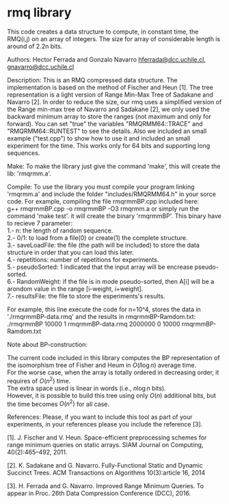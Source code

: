 rmq library
===========

This code creates a data structure to compute, in constant time, the RMQ(i,j) on an array 
of integers. The size for array of considerable length is around of 2.2n bits.

Authors: 
	Hector Ferrada and Gonzalo Navarro
	hferrada@dcc.uchile.cl, gnavarro@dcc.uchile.cl

Description:
	This is an RMQ compressed data structure. The implementation is based on the
	method of Fischer and Heun [1]. The tree representation is a light version of
	Range Min-Max Tree of Sadakane and Navarro [2].
	In order to reduce the size, our rmq uses a simplified version of the Range 
	min-max tree of Navarro and Sadakane [2], we only used the backward minimum 
	array to store the ranges (not maximum and only for forward). You can set 
	"true" the variables "RMQRMM64::TRACE" and "RMQRMM64::RUNTEST" to see the 
	details. Also we included an small example ("test.cpp") to show how to use 
	it and included an small experiment for the time. This works only for 64 bits 
	and supporting long sequences.

Make:
	To make the library just give the command 'make', this will
	create the lib: 'rmqrmm.a'.

Compile:
	To use the library you must compile your program linking 'rmqrmm.a' and include
	the folder "includes/RMQRMM64.h" in your sorce code.
	For example, compiling the file rmqrmmBP.cpp included here:<br />
	g++ rmqrmmBP.cpp -o rmqrmmBP -O3 rmqrmm.a or simply run the command 'make test'. it will create the binary 'rmqrmmBP'. This binary have to recieve 7 parameter:<br />
1.- n: the length of random sequence.<br />
2.- 0/1: to load from a file(0) or create(1) the complete structure.<br />
3.- saveLoadFile: the file (the path will be included) to store the data structure in order that you can load this later.<br />
4.- repetitions: number of repetitions for experiments.<br />
5.- pseudoSorted: 1 indicated that the input array will be encrease pseudo-sorted.<br />
6.- RandomWeight: if the file is in mode pseudo-sorted, then A[i] will be a arondom value in the range [i-weight, i+weight].<br />
7.- resultsFile: the file to store the esperiments's results.<br />

For example, this line execute the code for n=10^4, stores the data in './rmqrmmBP-data.rmq' and the results in rmqrmmBP-Ramdom.txt:<br />
./rmqrmmBP 10000 1 rmqrmmBP-data.rmq 2000000 0 10000 rmqrmmBP-Ramdom.txt


Note about BP-construction:

The current code included in this library computes the BP representation of the isomorphism tree of Fisher and Heum in $O(l\log n)$ average time.<br />
For the worse case, when the array is totally ordered in decreasing order, it requires of $O(n^2)$ time.<br />
The extra space used is linear in words (i.e., $n\log n$ bits).<br />
However, it is possible to build this tree using only $O(n)$ additional bits, but the time becomes $O(n^2)$ for all case.<br />

References:
	Please, if you want to include this tool as part of your experiments, in your
	references please you include the reference [3]. 

[1]. J. Fischer and V. Heun. Space-efficient preprocessing schemes for
range minimum queries on static arrays. SIAM Journal on Computing, 40(2):465–492, 2011.

[2]. K. Sadakane and G. Navarro. Fully-Functional Static and Dynamic Succinct Trees. 
ACM Transactions on Algorithms 10(3):article 16, 2014

[3]. H. Ferrada and G. Navarro. Improved Range Minimum Queries.
To appear in Proc. 26th Data Compression Conference (DCC), 2016.
